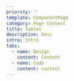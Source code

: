 ```yaml
---
priority: ''
template: ComponentPage
category: Page Content
title: Tables
description: Desc
intro: Intro
tabs:
  - name: Design
    content: Content
  - name: Code
    content: content
---
```

